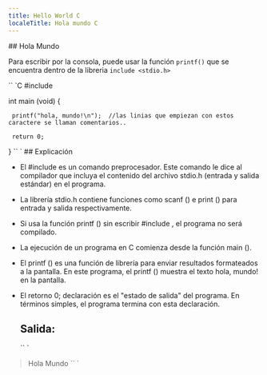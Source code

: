 ```yaml
---
title: Hello World C
localeTitle: Hola mundo C
---
```

\## Hola Mundo

Para escribir por la consola, puede usar la función `printf()` que se encuentra dentro de la libreria `include <stdio.h>`

\`\` \`C #include

int main (void) {
```
 printf("hola, mundo!\n");  //las linias que empiezan con estos caractere se llaman comentarios.. 
 
 return 0; 
```

} \`\` \` ## Explicación

*   El #include es un comando preprocesador. Este comando le dice al compilador que incluya el contenido del archivo stdio.h (entrada y salida estándar) en el programa.
    
*   La librería stdio.h contiene funciones como scanf () e print () para entrada y salida respectivamente.
    
*   Si usa la función printf () sin escribir #include , el programa no será compilado.
    
*   La ejecución de un programa en C comienza desde la función main ().
    
*   El printf () es una función de librería para enviar resultados formateados a la pantalla. En este programa, el printf () muestra el texto hola, mundo! en la pantalla.
    
*   El retorno 0; declaración es el "estado de salida" del programa. En términos simples, el programa termina con esta declaración.
    
    ## Salida:
    
    \`\` \`
    

> Hola Mundo \`\` \`
